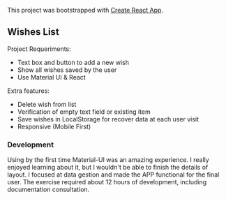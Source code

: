 This project was bootstrapped with [Create React App](https://github.com/facebook/create-react-app).

## Wishes List

Project Requeriments:
- Text box and button to add a new wish
- Show all wishes saved by the user
- Use Material UI & React

Extra features:
- Delete wish from list
- Verification of empty text field or existing item
- Save wishes in LocalStorage for recover data at each user visit
- Responsive (Mobile First)

### Development

Using by the first time Material-UI was an amazing experience. I really enjoyed learning about it, but I wouldn't be able to finish the details of layout. I focused at data gestion and made the APP functional for the final user. The exercise required about 12 hours of development, including documentation consultation.



